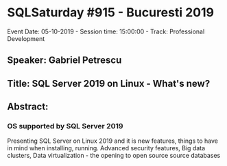 # SQLSaturday #915 - Bucuresti 2019
Event Date: 05-10-2019 - Session time: 15:00:00 - Track: Professional Development
## Speaker: Gabriel Petrescu
## Title: SQL Server 2019 on Linux - What's new?
## Abstract:
### OS supported by SQL Server 2019
Presenting SQL Server on Linux 2019 and it is new features, things to have in mind when installing, running.
Advanced security features, Big data clusters, Data virtualization - the opening to open source source databases
